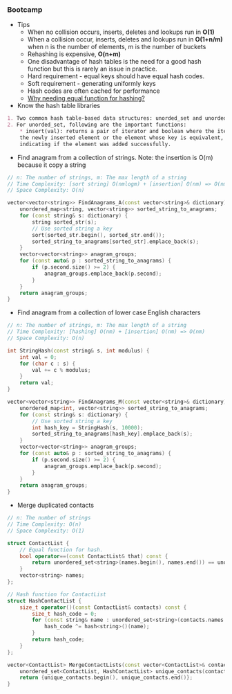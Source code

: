 ### Bootcamp

* Tips
  * When no collision occurs, inserts, deletes and lookups run in **O\(1\)**
  * When a collision occur, inserts, deletes and lookups run in **O\(1+n/m\)** when n is the number of elements, m is the number of buckets
  * Rehashing is expensive, **O\(n+m\)**
  * One disadvantage of hash tables is the need for a good hash function but this is rarely an issue in practice.
  * Hard requirement - equal keys should have equal hash codes.
  * Soft requirement - generating uniformly keys
  * Hash codes are often cached for performance
  * [Why needing equal function for hashing?](https://stackoverflow.com/questions/39107488/what-is-keyequal-in-stdunordered-set-for)
* Know the hash table libraries

```markdown
1. Two common hash table-based data structures: unorded_set and unorded_map
2. For unorded_set, following are the important functions:
    * insert(val): returns a pair of iterator and boolean where the iterator points to 
    the newly inserted element or the element whose key is equivalent, and the boolean
    indicating if the element was added successfully.
```

* Find anagram from a collection of strings. Note: the insertion is O\(m\) because it copy a string

```cpp
// n: The number of strings, m: The max length of a string
// Time Complexity: [sort string] O(nmlogm) + [insertion] O(nm) => O(nmlogm)
// Space Complexity: O(n)

vector<vector<string>> FindAnagrams_A(const vector<string>& dictionary) {
    unordered_map<string, vector<string>> sorted_string_to_anagrams;
    for (const string& s: dictionary) {
        string sorted_str(s);
        // Use sorted string a key
        sort(sorted_str.begin(), sorted_str.end());
        sorted_string_to_anagrams[sorted_str].emplace_back(s);
    }
    vector<vector<string>> anagram_groups;
    for (const auto& p : sorted_string_to_anagrams) {
        if (p.second.size() >= 2) {
            anagram_groups.emplace_back(p.second);
        }
    }
    return anagram_groups;
}
```

* Find anagram from a collection of lower case English characters

```cpp
// n: The number of strings, m: The max length of a string
// Time Complexity: [hashing] O(nm) + [insertion] O(nm) => O(nm)
// Space Complexity: O(n)

int StringHash(const string& s, int modulus) {
    int val = 0;
    for (char c : s) {
        val += c % modulus;
    }
    return val;
}

vector<vector<string>> FindAnagrams_M(const vector<string>& dictionary) {
    unordered_map<int, vector<string>> sorted_string_to_anagrams;
    for (const string& s: dictionary) {
        // Use sorted string a key
        int hash_key = StringHash(s, 10000);
        sorted_string_to_anagrams[hash_key].emplace_back(s);
    }
    vector<vector<string>> anagram_groups;
    for (const auto& p : sorted_string_to_anagrams) {
        if (p.second.size() >= 2) {
            anagram_groups.emplace_back(p.second);
        }
    }
    return anagram_groups;
}
```

* Merge duplicated contacts

```cpp
// n: The number of strings
// Time Complexity: O(n)
// Space Complexity: O(1)

struct ContactList {
    // Equal function for hash.
    bool operator==(const ContactList& that) const {
        return unordered_set<string>(names.begin(), names.end()) == unordered_set<string>(that.names.begin(), that.names.end());
    }
    vector<string> names;
};

// Hash function for ContactList
struct HashContactList {
    size_t operator()(const ContactList& contacts) const {
        size_t hash_code = 0;
        for (const string& name : unordered_set<string>(contacts.names.begin(), contacts.names.end())) {
            hash_code ^= hash<string>()(name);
        }
        return hash_code;
    }
};

vector<ContactList> MergeContactLists(const vector<ContactList>& contacts) {
    unordered_set<ContactList, HashContactList> unique_contacts(contacts.begin(), contacts.end());
    return {unique_contacts.begin(), unique_contacts.end()};
}
```




